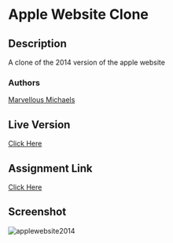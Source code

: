 
# Apple Website Clone

## Description
A clone of the 2014 version of the apple website

### Authors
[Marvellous Michaels](https://github.com/MarvellousUbani)

## Live Version
[Click Here](https://marvellousubani.github.io/Apple-Website-Clone)

## Assignment Link
[Click Here](https://www.theodinproject.com/courses/html5-and-css3/lessons/building-with-backgrounds-and-gradients)

## Screenshot
![applewebsite2014](https://user-images.githubusercontent.com/17970203/61650750-46947e80-acac-11e9-8c33-a4310fc12904.png)


